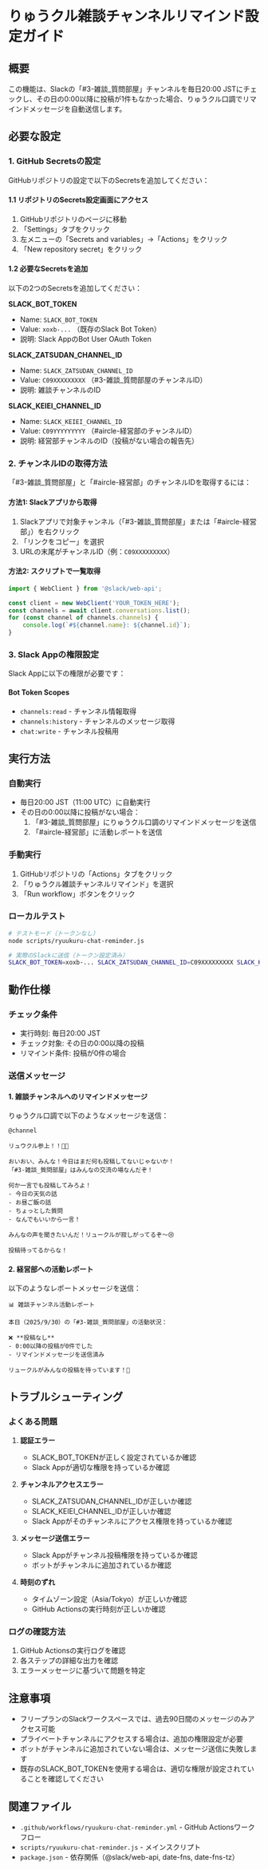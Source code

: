 # りゅうクル雑談チャンネルリマインド設定ガイド

## 概要
この機能は、Slackの「#3-雑談_質問部屋」チャンネルを毎日20:00 JSTにチェックし、その日の0:00以降に投稿が1件もなかった場合、りゅうクル口調でリマインドメッセージを自動送信します。

## 必要な設定

### 1. GitHub Secretsの設定

GitHubリポジトリの設定で以下のSecretsを追加してください：

#### 1.1 リポジトリのSecrets設定画面にアクセス
1. GitHubリポジトリのページに移動
2. 「Settings」タブをクリック
3. 左メニューの「Secrets and variables」→「Actions」をクリック
4. 「New repository secret」をクリック

#### 1.2 必要なSecretsを追加

以下の2つのSecretsを追加してください：

**SLACK_BOT_TOKEN**
- Name: `SLACK_BOT_TOKEN`
- Value: `xoxb-...` （既存のSlack Bot Token）
- 説明: Slack AppのBot User OAuth Token

**SLACK_ZATSUDAN_CHANNEL_ID**
- Name: `SLACK_ZATSUDAN_CHANNEL_ID`
- Value: `C09XXXXXXXXX` （#3-雑談_質問部屋のチャンネルID）
- 説明: 雑談チャンネルのID

**SLACK_KEIEI_CHANNEL_ID**
- Name: `SLACK_KEIEI_CHANNEL_ID`
- Value: `C09YYYYYYYYY` （#aircle-経営部のチャンネルID）
- 説明: 経営部チャンネルのID（投稿がない場合の報告先）

### 2. チャンネルIDの取得方法

「#3-雑談_質問部屋」と「#aircle-経営部」のチャンネルIDを取得するには：

#### 方法1: Slackアプリから取得
1. Slackアプリで対象チャンネル（「#3-雑談_質問部屋」または「#aircle-経営部」）を右クリック
2. 「リンクをコピー」を選択
3. URLの末尾がチャンネルID（例：`C09XXXXXXXXX`）

#### 方法2: スクリプトで一覧取得
```javascript
import { WebClient } from '@slack/web-api';

const client = new WebClient('YOUR_TOKEN_HERE');
const channels = await client.conversations.list();
for (const channel of channels.channels) {
    console.log(`#${channel.name}: ${channel.id}`);
}
```

### 3. Slack Appの権限設定

Slack Appに以下の権限が必要です：

#### Bot Token Scopes
- `channels:read` - チャンネル情報取得
- `channels:history` - チャンネルのメッセージ取得
- `chat:write` - チャンネル投稿用

## 実行方法

### 自動実行
- 毎日20:00 JST（11:00 UTC）に自動実行
- その日の0:00以降に投稿がない場合：
  1. 「#3-雑談_質問部屋」にりゅうクル口調のリマインドメッセージを送信
  2. 「#aircle-経営部」に活動レポートを送信

### 手動実行
1. GitHubリポジトリの「Actions」タブをクリック
2. 「りゅうクル雑談チャンネルリマインド」を選択
3. 「Run workflow」ボタンをクリック

### ローカルテスト
```bash
# テストモード（トークンなし）
node scripts/ryuukuru-chat-reminder.js

# 実際のSlackに送信（トークン設定済み）
SLACK_BOT_TOKEN=xoxb-... SLACK_ZATSUDAN_CHANNEL_ID=C09XXXXXXXXX SLACK_KEIEI_CHANNEL_ID=C09YYYYYYYYY node scripts/ryuukuru-chat-reminder.js
```

## 動作仕様

### チェック条件
- 実行時刻: 毎日20:00 JST
- チェック対象: その日の0:00以降の投稿
- リマインド条件: 投稿が0件の場合

### 送信メッセージ

#### 1. 雑談チャンネルへのリマインドメッセージ
りゅうクル口調で以下のようなメッセージを送信：

```
@channel

リュウクル参上！！🐲🔥

おいおい、みんな！今日はまだ何も投稿してないじゃないか！
「#3-雑談_質問部屋」はみんなの交流の場なんだぞ！

何か一言でも投稿してみろよ！
- 今日の天気の話
- お昼ご飯の話  
- ちょっとした質問
- なんでもいいから一言！

みんなの声を聞きたいんだ！リュークルが寂しがってるぞ〜😢

投稿待ってるからな！
```

#### 2. 経営部への活動レポート
以下のようなレポートメッセージを送信：

```
📊 雑談チャンネル活動レポート

本日（2025/9/30）の「#3-雑談_質問部屋」の活動状況：

❌ **投稿なし**
- 0:00以降の投稿が0件でした
- リマインドメッセージを送信済み

リュークルがみんなの投稿を待っています！🐲
```

## トラブルシューティング

### よくある問題

1. **認証エラー**
   - SLACK_BOT_TOKENが正しく設定されているか確認
   - Slack Appが適切な権限を持っているか確認

2. **チャンネルアクセスエラー**
   - SLACK_ZATSUDAN_CHANNEL_IDが正しいか確認
   - SLACK_KEIEI_CHANNEL_IDが正しいか確認
   - Slack Appがそのチャンネルにアクセス権限を持っているか確認

3. **メッセージ送信エラー**
   - Slack Appがチャンネル投稿権限を持っているか確認
   - ボットがチャンネルに追加されているか確認

4. **時刻のずれ**
   - タイムゾーン設定（Asia/Tokyo）が正しいか確認
   - GitHub Actionsの実行時刻が正しいか確認

### ログの確認方法

1. GitHub Actionsの実行ログを確認
2. 各ステップの詳細な出力を確認
3. エラーメッセージに基づいて問題を特定

## 注意事項

- フリープランのSlackワークスペースでは、過去90日間のメッセージのみアクセス可能
- プライベートチャンネルにアクセスする場合は、追加の権限設定が必要
- ボットがチャンネルに追加されていない場合は、メッセージ送信に失敗します
- 既存のSLACK_BOT_TOKENを使用する場合は、適切な権限が設定されていることを確認してください

## 関連ファイル

- `.github/workflows/ryuukuru-chat-reminder.yml` - GitHub Actionsワークフロー
- `scripts/ryuukuru-chat-reminder.js` - メインスクリプト
- `package.json` - 依存関係（@slack/web-api, date-fns, date-fns-tz）

